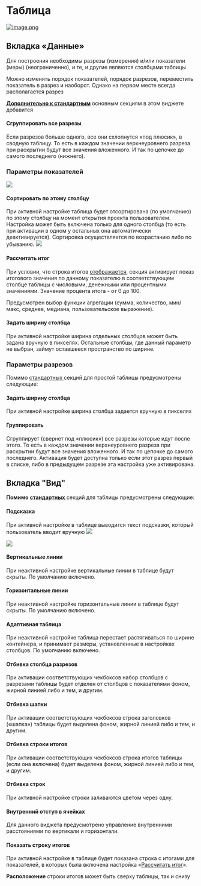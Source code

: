 # Таблица

[![image.png](https://book.winsolutions.ru/uploads/images/gallery/2024-04/scaled-1680-/hyaimage.png)](https://book.winsolutions.ru/uploads/images/gallery/2024-04/hyaimage.png)

## **Вкладка «Данные»**

Для построения необходимы разрезы (измерения) и/или показатели (меры) (неограниченно), и те, и другие являются столбцами таблицы

Можно изменять порядок показателей, порядок разрезов, переместить показатель в разрез и наоборот. Однако на первом месте всегда располагается разрез

**[Дополнительно к стандартным](https://book.winsolutions.ru/books/rukovodstvo-polzovatelia/page/parametry-vidzeta "Параметры виджета")** основным секциям в этом виджете добавится

#### **Сгруппировать все разрезы**

Если разрезов больше одного, все они схлопнутся «под плюсик», в сводную таблицу. То есть в каждом значении верхнеуровнего разреза при раскрытии будут все значения вложенного. И так по цепочке до самого последнего (нижнего).

### **Параметры показателей**

[![](https://book.winsolutions.ru/uploads/images/gallery/2023-05/scaled-1680-/image-1684932062567.png)](https://book.winsolutions.ru/uploads/images/gallery/2023-05/image-1684932062567.png)

#### **Сортировать по этому столбцу**

При активной настройке таблица будет отсортирована (по умолчанию) по этому столбцу на момент открытия проекта пользователем. Настройка может быть включена только для одного столбца (то есть при активации в одном у остальных она автоматически деактивируется). Сортировка осуществляется по возрастанию либо по убыванию. [![](https://book.winsolutions.ru/uploads/images/gallery/2023-05/scaled-1680-/image-1684932307805.png)](https://book.winsolutions.ru/uploads/images/gallery/2023-05/image-1684932307805.png)

#### **Рассчитать итог**

При условии, что строка итогов [отображается](https://book.winsolutions.ru/books/rukovodstvo-polzovatelia/page/prostaya-tablica#bkmrk-%D0%9F%D0%BE%D0%BA%D0%B0%D0%B7%D0%B0%D1%82%D1%8C-%D1%81%D1%82%D1%80%D0%BE%D0%BA%D1%83-%D0%B8%D1%82%D0%BE%D0%B3), секция активирует показ итогового значения по данному показателю в соответствующем столбце таблицы с числовыми, денежными или процентными значениями. Значение процента итога - от 0 до 100.

Предусмотрен выбор функции агрегации (сумма, количество, мин/макс, среднее, медиана, пользовательское выражение).

#### **Задать ширину столбца**

При активной настройке ширина отдельных столбцов может быть задана вручную в пикселях. Остальные столбцы, где данный параметр не выбран, займут оставшееся пространство по ширине.

### **Параметры разрезов**

Помимо [стандартных ](https://book.winsolutions.ru/books/rukovodstvo-polzovatelia/page/parametry-vidzeta#bkmrk-%D0%A0%D0%B0%D0%B7%D1%80%D0%B5%D0%B7%D1%8B)секций для простой таблицы предусмотрены следующие:

#### **Задать ширину столбца**

При активной настройке ширина столбца задается вручную в пикселях

#### **Группировать**

Сгруппирует (свернет под «плюсик») все разрезы которые идут после этого. То есть в каждом значении верхнеуровнего разреза при раскрытии будут все значения вложенного. И так по цепочке до самого последнего. Активация будет доступна только если этот разрез первый в списке, либо в предыдущем разрезе эта настройка уже активирована.


## **Вкладка "Вид"**

**Помимо** [**стандартных** ](https://book.winsolutions.ru/books/rukovodstvo-polzovatelia/page/parametry-vidzeta)секций для таблицы предусмотрены следующие:

#### **Подсказка**

При активной настройке в таблице выводится текст подсказки, который пользователь вводит вручную [![](https://book.winsolutions.ru/uploads/images/gallery/2023-05/scaled-1680-/image-1684936798405.png)](https://book.winsolutions.ru/uploads/images/gallery/2023-05/image-1684936798405.png)

[![](https://book.winsolutions.ru/uploads/images/gallery/2023-05/scaled-1680-/image-1684936818234.png)](https://book.winsolutions.ru/uploads/images/gallery/2023-05/image-1684936818234.png)

#### **Вертикальные линии**

При неактивной настройке вертикальные линии в таблице будут скрыты. По умолчанию включено.

#### **Горизонтальные линии**

При неактивной настройке горизонтальные линии в таблице будут скрыты. По умолчанию включено.

#### **Адаптивная таблица**

При неактивной настройке таблица перестает растягиваться по ширине контейнера, и принимает размеры, установленные в настройках столбцов. По умолчанию включено.

#### **Отбивка столбца разрезов**

При активации соответствующих чекбоксов набор столбцов с разрезами таблицы будет отделен от столбцов с показателями фоном, жирной линией либо и тем, и другим.

#### **Отбивка шапки**

При активации соответствующих чекбоксов строка заголовков («шапка») таблицы будет выделена фоном, жирной линией либо и тем, и другим.

#### **Отбивка строки итогов**

При активации соответствующих чекбоксов строка итогов таблицы (если она включена) будет выделена фоном, жирной линией либо и тем, и другим.

#### **Отбивка строк**

При активной настройке строки заливаются цветом через одну.

#### **Внутренний отступ в ячейках**

Для данного виджета предусмотрено управление внутренними расстояниями по вертикали и горизонтали.

#### **Показать строку итогов**

При активной настройке в таблице будет показана строка с итогами для показателей, в которых была включена настройка «[Рассчитать итог](https://book.winsolutions.ru/books/rukovodstvo-polzovatelia/page/prostaya-tablica#bkmrk-%D0%A0%D0%B0%D1%81%D1%81%D1%87%D0%B8%D1%82%D0%B0%D1%82%D1%8C-%D0%B8%D1%82%D0%BE%D0%B3)».

**Расположение** строки итогов может быть сверху таблицы, так и снизу